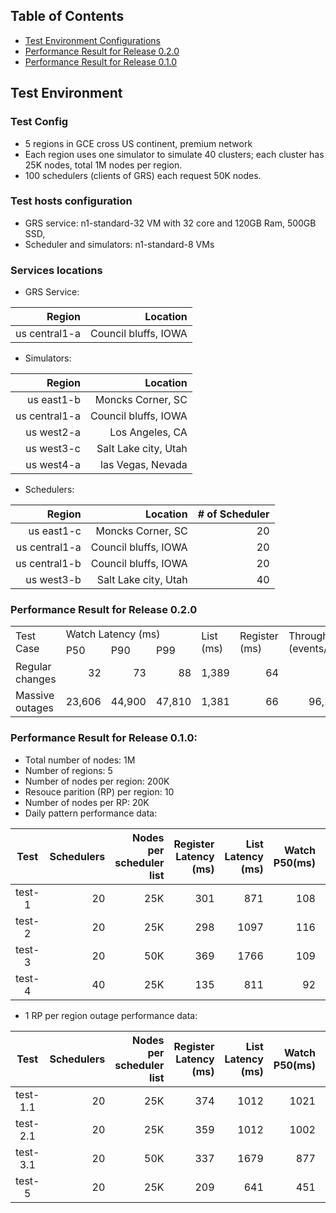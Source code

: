 ## Table of Contents
- [Test Environment Configurations](#test-environment)
- [Performance Result for Release 0.2.0](#performance-result-for-release-020)
- [Performance Result for Release 0.1.0](#performance-result-for-release-010)

## Test Environment

### Test Config
* 5 regions in GCE cross US continent, premium network
* Each region uses one simulator to simulate 40 clusters; each cluster has 25K nodes, total 1M nodes per region.
* 100 schedulers (clients of GRS) each request 50K nodes.

### Test hosts configuration
* GRS service: n1-standard-32 VM with 32 core and 120GB Ram, 500GB SSD,
* Scheduler and simulators: n1-standard-8 VMs

### Services locations
* GRS Service:

|        Region |             Location |
|--------------:|---------------------:|
| us central1-a | Council bluffs, IOWA |

* Simulators:

|         Region |             Location |
|---------------:|---------------------:|
|     us east1-b |    Moncks Corner, SC |
|  us central1-a | Council bluffs, IOWA |
|     us west2-a |      Los Angeles, CA |
|     us west3-c | Salt Lake city, Utah |
|     us west4-a |    las Vegas, Nevada |

* Schedulers:

|     Region |             Location |# of Scheduler |
|-----------:|---------------------:|--------------:|
| us east1-c |    Moncks Corner, SC |            20 |
| us central1-a | Council bluffs, IOWA |         20 |
| us central1-b | Council bluffs, IOWA |         20 |
| us west3-b | Salt Lake city, Utah |            40 |

### Performance Result for Release 0.2.0
<table>
<tr rowspan=2>
<td rowspan=2>Test Case</td>
<td colspan=3>Watch Latency (ms)</td>
<td rowspan=2>List (ms)</td>
<td rowspan=2>Register (ms)</td>
<td rowspan=2>Throughput <br>(events/s)</td>
</tr>
<tr>
<td>P50</td>
<td>P90</td>
<td>P99</td>
</tr>
<tr>
<td>Regular changes</td>
<td align=right>32</td>
<td align=right>73</td>
<td align=right>88</td>
<td align=right>1,389</td>
<td align=right>64</td>
<td align=right>N/A</td>
</tr>
<tr>
<td>Massive outages</td>
<td align=right>23,606</td>
<td align=right>44,900</td>
<td align=right>47,810</td>
<td align=right>1,381</td>
<td align=right>66</td>
<td align=right>96,241</td>
</tr>
</table>


### Performance Result for Release 0.1.0:
* Total number of nodes: 1M
* Number of regions: 5
* Number of nodes per region: 200K
* Resouce parition (RP) per region: 10
* Number of nodes per RP: 20K
* Daily pattern performance data:

|   Test   | Schedulers| Nodes per scheduler list | Register<br>Latency<br>(ms) | List<br>Latency<br>(ms) | Watch<br>P50(ms) | P90(ms) | P99(ms) | Metrics |
|:--------:| ----:|----:| ----:|----:|----:|----:|----:|------:|
|  test-1  | 20 | 25K| 301|871|108|175|211| Disabled| 
|  test-2  | 20 | 25K| 298|1097|116|181|201| Enabled|
|  test-3  | 20 | 50K| 369|1766|109|173|217| Disabled|
|  test-4  | 40 | 25K| 135|811|92|161|195| Disabled|

* 1 RP per region outage performance data:

|   Test   | Schedulers| Nodes per scheduler list | Register<br>Latency<br>(ms) | List<br>Latency<br>(ms) | Watch<br>P50(ms) | P90(ms) | P99(ms) | Metrics |
|:--------:| ----:|----:| ----:|----:|----:|----:|----:|---------:|
| test-1.1 | 20 | 25K| 374|1012|1021|1137|1156| Disabled |
| test-2.1 | 20 | 25K| 359|1012|1002|1074|1093|  Enabled |
| test-3.1 | 20 | 50K| 337|1679|877|1174|1200| Disabled |
|  test-5  | 20 | 25K| 209|641|451|513|529| Disabled |
